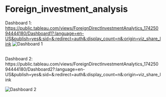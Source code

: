 # Foreign_investment_analysis

Dashboard 1: https://public.tableau.com/views/ForeignDirectInvestmentAnalytics_17425094444180/Dashboard1?:language=en-US&publish=yes&:sid=&:redirect=auth&:display_count=n&:origin=viz_share_link
![Dashboard 1](https://github.com/user-attachments/assets/3d8e079d-32f6-4d8e-9eaf-493aa42c4106)

<br>
Dashboard 2: https://public.tableau.com/views/ForeignDirectInvestmentAnalytics_17425094444180/Dashboard2?:language=en-US&publish=yes&:sid=&:redirect=auth&:display_count=n&:origin=viz_share_link 

![Dashboard 2](https://github.com/user-attachments/assets/d07906b7-1319-4107-9b0e-07b0d2a74a24)



